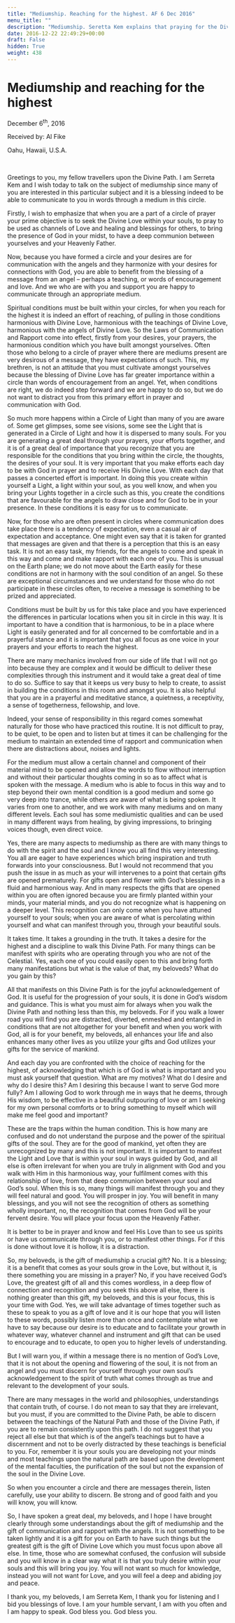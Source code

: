 ```yaml
---
title: "Mediumship. Reaching for the highest. AF 6 Dec 2016"
menu_title: ""
description: "Mediumship. Seretta Kem explains that praying for the Divine Love is more important that receiving messages. Covers conditions required."
date: 2016-12-22 22:49:29+00:00
draft: False
hidden: True
weight: 438
---
```

# Mediumship and reaching for the highest

December 6<sup>th</sup>, 2016

Received by: Al Fike

Oahu, Hawaii, U.S.A.

 

Greetings to you, my fellow travellers upon the Divine Path. I am Serreta Kem and I wish today to talk on the subject of mediumship since many of you are interested in this particular subject and it is a blessing indeed to be able to communicate to you in words through a medium in this circle.

Firstly, I wish to emphasize that when you are a part of a circle of prayer your prime objective is to seek the Divine Love within your souls, to pray to be used as channels of Love and healing and blessings for others, to bring the presence of God in your midst, to have a deep communion between yourselves and your Heavenly Father.

Now, because you have formed a circle and your desires are for communication with the angels and they harmonize with your desires for connections with God, you are able to benefit from the blessing of a message from an angel – perhaps a teaching, or words of encouragement and love. And we who are with you and support you are happy to communicate through an appropriate medium. 

Spiritual conditions must be built within your circles, for when you reach for the highest it is indeed an effort of reaching, of pulling in those conditions harmonious with Divine Love, harmonious with the teachings of Divine Love, harmonious with the angels of Divine Love. So the Laws of Communication and Rapport come into effect, firstly from your desires, your prayers, the harmonious condition which you have built amongst yourselves. Often those who belong to a circle of prayer where there are mediums present are very desirous of a message, they have expectations of such. This, my brethren, is not an attitude that you must cultivate amongst yourselves because the blessing of Divine Love has far greater importance within a circle than words of encouragement from an angel. Yet, when conditions are right, we do indeed step forward and we are happy to do so, but we do not want to distract you from this primary effort in prayer and communication with God. 

So much more happens within a Circle of Light than many of you are aware of. Some get glimpses, some see visions, some see the Light that is generated in a Circle of Light and how it is dispersed to many souls. For you are generating a great deal through your prayers, your efforts together, and it is of a great deal of importance that you recognize that you are responsible for the conditions that you bring within the circle, the thoughts, the desires of your soul. It is very important that you make efforts each day to be with God in prayer and to receive His Divine Love. With each day that passes a concerted effort is important. In doing this you create within yourself a Light, a light within your soul, as you well know, and when you bring your Lights together in a circle such as this, you create the conditions that are favourable for the angels to draw close and for God to be in your presence. In these conditions it is easy for us to communicate.

Now, for those who are often present in circles where communication does take place there is a tendency of expectation, even a casual air of expectation and acceptance. One might even say that it is taken for granted that messages are given and that there is a perception that this is an easy task. It is not an easy task, my friends, for the angels to come and speak in this way and come and make rapport with each one of you. This is unusual on the Earth plane; we do not move about the Earth easily for these conditions are not in harmony with the soul condition of an angel. So these are exceptional circumstances and we understand for those who do not participate in these circles often, to receive a message is something to be prized and appreciated. 

Conditions must be built by us for this take place and you have experienced the differences in particular locations when you sit in circle in this way. It is important to have a condition that is harmonious, to be in a place where Light is easily generated and for all concerned to be comfortable and in a prayerful stance and it is important that you all focus as one voice in your prayers and your efforts to reach the highest. 

There are many mechanics involved from our side of life that I will not go into because they are complex and it would be difficult to deliver these complexities through this instrument and it would take a great deal of time to do so. Suffice to say that it keeps us very busy to help to create, to assist in building the conditions in this room and amongst you. It is also helpful that you are in a prayerful and meditative stance, a quietness, a receptivity, a sense of togetherness, fellowship, and love. 

Indeed, your sense of responsibility in this regard comes somewhat naturally for those who have practiced this routine. It is not difficult to pray, to be quiet, to be open and to listen but at times it can be challenging for the medium to maintain an extended time of rapport and communication when there are distractions about, noises and lights. 

For the medium must allow a certain channel and component of their material mind to be opened and allow the words to flow without interruption and without their particular thoughts coming in so as to affect what is spoken with the message. A medium who is able to focus in this way and to step beyond their own mental condition is a good medium and some go very deep into trance, while others are aware of what is being spoken. It varies from one to another, and we work with many mediums and on many different levels. Each soul has some mediumistic qualities and can be used in many different ways from healing, by giving impressions, to bringing voices though, even direct voice. 

Yes, there are many aspects to mediumship as there are with many things to do with the spirit and the soul and I know you all find this very interesting. You all are eager to have experiences which bring inspiration and truth forwards into your consciousness. But I would not recommend that you push the issue in as much as your will intervenes to a point that certain gifts are opened prematurely. For gifts open and flower with God’s blessings in a fluid and harmonious way. And in many respects the gifts that are opened within you are often ignored because you are firmly planted within your minds, your material minds, and you do not recognize what is happening on a deeper level. This recognition can only come when you have attuned yourself to your souls; when you are aware of what is percolating within yourself and what can manifest through you, through your beautiful souls.

It takes time. It takes a grounding in the truth. It takes a desire for the highest and a discipline to walk this Divine Path. For many things can be manifest with spirits who are operating through you who are not of the Celestial. Yes, each one of you could easily open to this and bring forth many manifestations but what is the value of that, my beloveds? What do you gain by this? 

All that manifests on this Divine Path is for the joyful acknowledgement of God. It is useful for the progression of your souls, it is done in God’s wisdom and guidance. This is what you must aim for always when you walk the Divine Path and nothing less than this, my beloveds. For if you walk a lower road you will find you are distracted, diverted, enmeshed and entangled in conditions that are not altogether for your benefit and when you work with God, all is for your benefit, my beloveds, all enhances your life and also enhances many other lives as you utilize your gifts and God utilizes your gifts for the service of mankind. 

And each day you are confronted with the choice of reaching for the highest, of acknowledging that which is of God is what is important and you must ask yourself that question. What are my motives? What do I desire and why do I desire this? Am I desiring this because I want to serve God more fully? Am I allowing God to work through me in ways that he deems, through His wisdom, to be effective in a beautiful outpouring of love or am I seeking for my own personal comforts or to bring something to myself which will make me feel good and important? 

These are the traps within the human condition. This is how many are confused and do not understand the purpose and the power of the spiritual gifts of the soul. They are for the good of mankind, yet often they are unrecognized by many and this is not important. It is important to manifest the Light and Love that is within your soul in ways guided by God, and all else is often irrelevant for when you are truly in alignment with God and you walk with Him in this harmonious way, your fulfilment comes with this relationship of love, from that deep communion between your soul and God’s soul. When this is so, many things will manifest through you and they will feel natural and good. You will prosper in joy. You will benefit in many blessings, and you will not see the recognition of others as something wholly important, no, the recognition that comes from God will be your fervent desire. You will place your focus upon the Heavenly Father.

It is better to be in prayer and know and feel His Love than to see us spirits or have us communicate through you, or to manifest other things. For if this is done without love it is hollow, it is a distraction. 

So, my beloveds, is the gift of mediumship a crucial gift? No. It is a blessing; it is a benefit that comes as your souls grow in the Love, but without it, is there something you are missing in a prayer? No, if you have received God’s Love, the greatest gift of all and this comes wordless, in a deep flow of connection and recognition and you seek this above all else, there is nothing greater than this gift, my beloveds, and this is your focus, this is your time with God. Yes, we will take advantage of times together such as these to speak to you as a gift of love and it is our hope that you will listen to these words, possibly listen more than once and contemplate what we have to say because our desire is to educate and to facilitate your growth in whatever way, whatever channel and instrument and gift that can be used to encourage and to educate, to open you to higher levels of understanding. 

But I will warn you, if within a message there is no mention of God’s Love, that it is not about the opening and flowering of the soul, it is not from an angel and you must discern for yourself through your own soul’s acknowledgement to the spirit of truth what comes through as true and relevant to the development of your souls. 

There are many messages in the world and philosophies, understandings that contain truth, of course. I do not mean to say that they are irrelevant, but you must, if you are committed to the Divine Path, be able to discern between the teachings of the Natural Path and those of the Divine Path, if you are to remain consistently upon this path. I do not suggest that you reject all else but that which is of the angel’s teachings but to have a discernment and not to be overly distracted by these teachings is beneficial to you. For, remember it is your souls you are developing not your minds and most teachings upon the natural path are based upon the development of the mental faculties, the purification of the soul but not the expansion of the soul in the Divine Love. 

So when you encounter a circle and there are messages therein, listen carefully, use your ability to discern. Be strong and of good faith and you will know, you will know. 

So, I have spoken a great deal, my beloveds, and I hope I have brought clearly through some understandings about the gift of mediumship and the gift of communication and rapport with the angels. It is not something to be taken lightly and it is a gift for you on Earth to have such things but the greatest gift is the gift of Divine Love which you must focus upon above all else. In time, those who are somewhat confused, the confusion will subside and you will know in a clear way what it is that you truly desire within your souls and this will bring you joy. You will not want so much for knowledge, instead you will not want for Love, and you will feel a deep and abiding joy and peace.

I thank you, my beloveds, I am Serreta Kem, I thank you for listening and I bid you blessings of love. I am your humble servant, I am with you often and I am happy to speak. God bless you. God bless you. 
